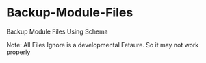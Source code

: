 # Backup-Module-Files
Backup Module Files Using Schema


Note: All Files Ignore is a developmental Fetaure. So it may not work properly
